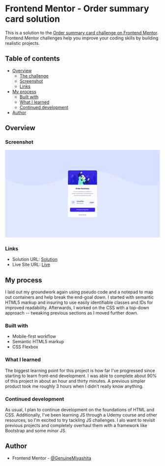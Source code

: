 # Frontend Mentor - Order summary card solution

This is a solution to the [Order summary card challenge on Frontend Mentor](https://www.frontendmentor.io/challenges/order-summary-component-QlPmajDUj). Frontend Mentor challenges help you improve your coding skills by building realistic projects.

## Table of contents

- [Overview](#overview)
  - [The challenge](#the-challenge)
  - [Screenshot](#screenshot)
  - [Links](#links)
- [My process](#my-process)
  - [Built with](#built-with)
  - [What I learned](#what-i-learned)
  - [Continued development](#continued-development)
- [Author](#author)

## Overview

### Screenshot

![](./images/Final-Product.png)

### Links

- Solution URL: [Solution](https://www.frontendmentor.io/solutions/order-summary-component-bbPvELOBLw)
- Live Site URL: [Live](https://genuinemiyashita.github.io/Order-Summary-Component/)

## My process

I laid out my groundwork again using pseudo code and a notepad to map out containers and help break the end-goal down. I started with semantic HTML5 markup and insuring to use easily identifiable classes and IDs for improved readability. Afterwards, I worked on the CSS with a top-down approach -- tweaking previous sections as I moved further down.

### Built with

- Mobile-first workflow
- Semantic HTML5 markup
- CSS Flexbox

### What I learned

The biggest learning point for this project is how far I've progressed since starting to learn front-end development. I was able to complete about 90% of this project in about an hour and thirty minutes. A previous simpler product took me roughly 3 hours when I didn't really know anything.

### Continued development

As usual, I plan to continue development on the foundations of HTML and CSS. Additionally, I've been learning JS through a Udemy course and other resources, so I'm excited to try tackling JS challenges. I alo want to revisit previous projects and completely overhaul them with a framework like Bootstrap and some minor JS.

## Author

- Frontend Mentor - [@GenuineMiyashita](https://www.frontendmentor.io/profile/GenuineMiyashita)
